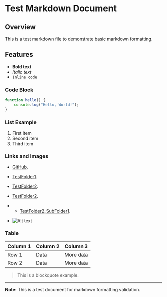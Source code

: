 # Test Markdown Document

## Overview
This is a test markdown file to demonstrate basic markdown formatting.

## Features
- **Bold text**
- *Italic text*
- `Inline code`

### Code Block
```javascript
function hello() {
    console.log("Hello, World!");
}
```

### List Example
1. First item
2. Second item
3. Third item

### Links and Images
- [GitHub](https://github.com). 
- [TestFolder1](./TestFolder1/TestFolder1.html). 
- [TestFolder2](./TestFolder2/TestFolder2.html). 
- [TestFolder2](./TestFolder2/TestFolder2.html). 
- - [TestFolder2_SubFolder1](./TestFolder2/SubFolder1/TestFolder2_SubFolder1.html). 

- ![Alt text](https://via.placeholder.com/150)

### Table
| Column 1 | Column 2 | Column 3 |
|----------|----------|----------|
| Row 1    | Data     | More data|
| Row 2    | Data     | More data|

> This is a blockquote example.

---

**Note:** This is a test document for markdown formatting validation.